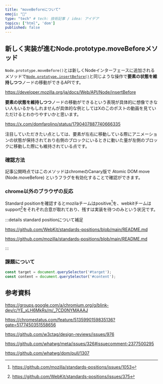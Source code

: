 ```yaml
---
title: "moveBeforeについて"
emoji: "🦁"
type: "tech" # tech: 技術記事 / idea: アイデア
topics: ["html", 'dom']
published: false
---
```


## 新しく実装が進むNode.prototype.moveBeforeメソッド

`Node.prototype.moveBefore()`とは新しくNodeインターフェースに追加されるメソッドで[`Node.prototype.insertBefore()`](https://developer.mozilla.org/ja/docs/Web/API/Node/insertBefore)と同じような操作で**要素の状態を維持しつつ**ノードの移動ができるAPIです。

https://developer.mozilla.org/ja/docs/Web/API/Node/insertBefore

**要素の状態を維持しつつ**ノードの移動ができるという表現が具体的に想像できない人もいるかもしれませんが具体的な例としてはXのこのポストの動画を見ていただけるとわかりやすいかと思います。

https://x.com/domfarolino/status/1790407887740666335

注目していただきたい点としては、要素が左右に移動している際にアニメーションの状態が保持されており右側のブロックにいるときに動いた量が左側のブロックに移動した際にも維持されている点です。

### 確認方法

記事公開時点ではこのメソッドはchromeのCanary版で Atomic DOM move (Node.moveBefore) というフラグを有効化することで確認ができます。

### chrome以外のブラウザの反応

Standard positionを確認するとmozilaチームはpositive[^1]を、webkitチームはsupport[^2]をそれぞれ合意が取れており、残すは実装を待つのみという状況です。

[^1]: https://github.com/mozilla/standards-positions/issues/1053
[^2]: https://github.com/WebKit/standards-positions/issues/375

:::details standard positionについて補足

https://github.com/WebKit/standards-positions/blob/main/README.md

https://github.com/mozilla/standards-positions/blob/main/README.md

:::

### 課題について

```ts
const target = document.querySelector('#target');
const content = document.querySelector('#content');
```

## 参考資料

https://groups.google.com/a/chromium.org/g/blink-dev/c/YE_xLH6MkRs/m/_7CD0NYMAAAJ

https://chromestatus.com/feature/5135990159835136?gate=5177450351558656

https://github.com/w3ctag/design-reviews/issues/976

https://github.com/whatwg/meta/issues/326#issuecomment-2377500295

https://github.com/whatwg/dom/pull/1307
